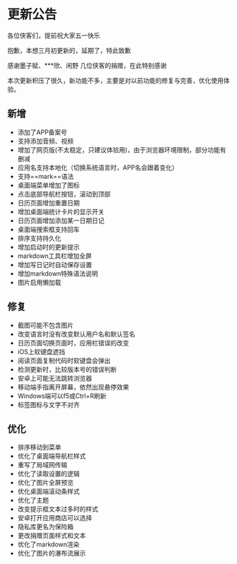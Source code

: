 ﻿# 更新公告

各位侠客们，提前祝大家五一快乐

抱歉，本想三月初更新的，延期了，特此致歉

感谢墨子赋、***欣、闲野 几位侠客的捐赠，在此特别感谢

本次更新积压了很久，新功能不多，主要是对以前功能的修复与完善，优化使用体验。

## 新增

- 添加了APP备案号
- 支持添加音频、视频
- 增加了网页版(不太稳定，只建议体验用)，由于浏览器环境限制，部分功能有删减
- 应用名支持本地化（切换系统语言时，APP名会跟着变化）
- 支持==mark==语法
- 桌面端菜单增加了图标
- 点击底部导航栏按钮，滚动到顶部
- 日历页面增加重置日期
- 增加桌面端统计卡片的显示开关
- 日历页面增加添加某一日期日记
- 桌面端搜索框支持回车
- 排序支持持久化
- 增加启动时的更新提示
- markdown工具栏增加全屏
- 增加写日记时自动保存设置
- 增加markdown特殊语法说明
- 图片启用懒加载

## 修复

- 截图可能不包含图片
- 改变语言时没有改变默认用户名和默认签名
- 日历页面切换页面时，应用栏错误的改变
- iOS上软键盘遮挡
- 阅读页面复制代码时软键盘会弹出
- 检测更新时，比较版本号的错误判断
- 安卓上可能无法跳转浏览器
- 移动端手指离开屏幕，依然出现悬停效果
- Windows端可以f5或Ctrl+R刷新
- 标签图标与文字不对齐

## 优化

- 排序移动到菜单
- 优化了桌面端导航栏样式
- 重写了局域网传输
- 优化了读取设置的逻辑
- 优化了图片全屏预览
- 优化桌面端滚动条样式
- 优化了主题
- 改变提示框文本过多时的样式
- 安卓打开应用商店可以选择
- 隐私库更名为保险箱
- 更改捐赠页面样式和文本
- 优化了markdown渲染
- 优化了图片的瀑布流展示